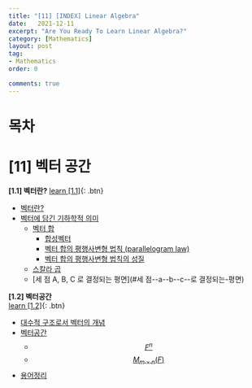 ```yaml
---
title: "[11] [INDEX] Linear Algebra"
date:   2021-12-11
excerpt: "Are You Ready To Learn Linear Algebra?"
category: [Mathematics]
layout: post
tag:
- Mathematics
order: 0

comments: true
---
```


# 목차

# [11] 벡터 공간 

**[1.1] 벡터란?**
[learn [1.1]](https://yerimoh.github.io/LIN11/){: .btn}
- [벡터란?](#벡터란-)
- [벡터에 담긴 기하학적 의미](#벡터에-담긴-기하학적-의미)
  * [벡터 합](#벡터-합)
    + [합성벡터](#합성벡터)
    + [벡터 합의 평행사변형 법칙 (parallelogram law)](#벡터-합의-평행사변형-법칙--parallelogram-law-)
    + [벡터 합의 평행사변형 법칙의 성질](#벡터-합의-평행사변형-법칙의-성질)
  * [스칼라 곱](#스칼라-곱)
  * [세 점 A, B, C 로 결정되는 평면](#세 점--a--b--c--로 결정되는-평면)




**[1.2] 벡터공간**    
[learn [1.2]](https://yerimoh.github.io/LIN12/){: .btn}
- [대수적 구조로서 벡터의 개념](#대수적-구조로서-벡터의-개념)
- [벡터공간](#벡터공간)
  * [$$F^n$$](#--f-n--)
  * [$$M_{m×n}(F)$$](#--m--m-n--f---)
- [용어정리](#용어정리)
